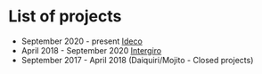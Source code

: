 # List of projects

- September 2020 - present [Ideco](https://github.com/idecoio)
- April 2018 - September 2020 [Intergiro](https://intergiro.com/)
- September 2017 - April 2018 (Daiquiri/Mojito - Closed projects)